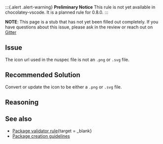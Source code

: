 ﻿---
Title: Use Png Or Svg For Package Icons
Description:
Category: Suggestions
---

:::{.alert .alert-warning}
**Preliminary Notice**
This rule is not yet available in chocolatey-vscode.
It is a planned rule for 0.8.0.
:::

**NOTE**: This page is a stub that has not yet been filled out completely. If you have questions about this issue, please ask in the review or reach out on [Gitter](https://gitter.im/chocolatey/chocolatey.org)

## Issue

The icon url used in the nuspec file is not an `.png` or `.svg` file.

## Recommended Solution

Convert or update the icon to be either a `.png` or `.svg` file.

## Reasoning

## See also

- [Package validator rule](https://github.com/chocolatey/package-validator/wiki/UsePngOrSvgForPackageIcons){target = _blank}
- [Package creation guidelines](https://github.com/chocolatey/choco/wiki/CreatePackages#package-icon-guidelines)
